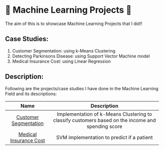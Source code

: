 # 🎇 Machine Learning Projects 🎇

The aim of this is to showcase Machine Learning Projects that I did!!

## Case Studies:
1. Customer Segmentation: using k-Means Clustering
2. Detecting Parkinsons Disease: using Support Vector Machine model
3. Medical Insurance Cost: using Linear Regression

## Description:
Following are the projects/case studies I have done in the Machine Learning Field and its descriptions:

| **Name** | **Description** |
| :------: | :-------------: |
| [Customer Segmentation](https://github.com/e-paj/Machine-Learning-Projects/tree/main/CASE%201:%20Customer%20Segmentation%20Project) | Implementation of k-Means Clustering to classify customers based on the income and spending score |
| [Medical Insurance Cost](https://github.com/e-paj/Machine-Learning-Projects/tree/main/CASE%202:%20Detecting%20Parkinsons%20Disease) | SVM implementation to predict if a patient |

